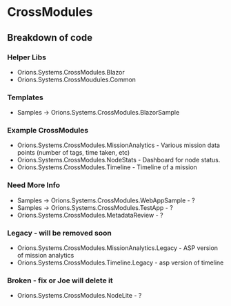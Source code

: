 # CrossModules

## Breakdown of code

### Helper Libs

* Orions.Systems.CrossModules.Blazor
* Orions.Systems.CrossMoudules.Common

### Templates

* Samples -> Orions.Systems.CrossModules.BlazorSample

### Example CrossModules

* Orions.Systems.CrossModules.MissionAnalytics - Various mission data points (number of tags, time taken, etc)
* Orions.Systems.CrossModules.NodeStats - Dashboard for node status.
* Orions.Systems.CrossModules.Timeline - Timeline of a mission

### Need More Info

* Samples -> Orions.Systems.CrossModules.WebAppSample - ?
* Samples -> Orions.Systems.CrossModules.TestApp - ?
* Orions.Systems.CrossModules.MetadataReview - ?


### Legacy - will be removed soon

* Orions.Systems.CrossModules.MissionAnalytics.Legacy - ASP version of mission analytics
* Orions.Systems.CrossModules.Timeline.Legacy - asp version of timeline

### Broken - fix or Joe will delete it

* Orions.Systems.CrossModules.NodeLite - ?
